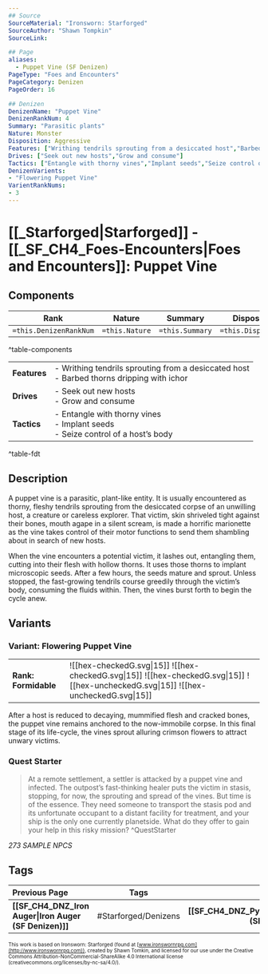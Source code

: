 ```yaml
---
## Source
SourceMaterial: "Ironsworn: Starforged"
SourceAuthor: "Shawn Tompkin"
SourceLink: 

## Page
aliases:
  - Puppet Vine (SF Denizen)
PageType: "Foes and Encounters"
PageCategory: Denizen
PageOrder: 16

## Denizen
DenizenName: "Puppet Vine"
DenizenRankNum: 4
Summary: "Parasitic plants"
Nature: Monster
Disposition: Aggressive
Features: ["Writhing tendrils sprouting from a desiccated host","Barbed thorns dripping with ichor"]
Drives: ["Seek out new hosts","Grow and consume"]
Tactics: ["Entangle with thorny vines","Implant seeds","Seize control of a host’s body"]
DenizenVarients:
- "Flowering Puppet Vine"
VarientRankNums:
- 3
---
```

# [[_Starforged|Starforged]] - [[_SF_CH4_Foes-Encounters|Foes and Encounters]]: Puppet Vine
## Components
| **Rank** | Nature | Summary | Disposition |
| :---: | --- | --- | --- |
| `=this.DenizenRankNum` | `=this.Nature` | `=this.Summary` | `=this.Disposition`  |
^table-components

|  |  |
| --- | --- |
| **Features** | - Writhing tendrils sprouting from a desiccated host<br>- Barbed thorns dripping with ichor |
| **Drives** | - Seek out new hosts<br>- Grow and consume |
| **Tactics** | - Entangle with thorny vines<br>- Implant seeds<br>- Seize control of a host’s body |
^table-fdt

## Description
A puppet vine is a parasitic, plant-like entity. It is usually encountered as thorny, fleshy tendrils sprouting from the desiccated corpse of an unwilling host, a creature or careless explorer. That victim, skin shriveled tight against their bones, mouth agape in a silent scream, is made a horrific marionette as the vine takes control of their motor functions to send them shambling about in search of new hosts.

When the vine encounters a potential victim, it lashes out, entangling them, cutting into their flesh with hollow thorns. It uses those thorns to implant microscopic seeds. After a few hours, the seeds mature and sprout. Unless stopped, the fast-growing tendrils course greedily through the victim’s body, consuming the fluids within. Then, the vines burst forth to begin the cycle anew.

## Variants
### Variant: Flowering Puppet Vine
| | |
| --- | --- |
| **Rank: Formidable** | ![[hex-checkedG.svg\|15]] ![[hex-checkedG.svg\|15]] ![[hex-checkedG.svg\|15]] ![[hex-uncheckedG.svg\|15]] ![[hex-uncheckedG.svg\|15]] |

After a host is reduced to decaying, mummified flesh and cracked bones, the puppet vine remains anchored to the now-immobile corpse. In this final stage of its life-cycle, the vines sprout alluring crimson flowers to attract unwary victims.

### Quest Starter
> At a remote settlement, a settler is attacked by a puppet vine and infected. The outpost’s fast-thinking healer puts the victim in stasis, stopping, for now, the sprouting and spread of the vines. But time is of the essence. They need someone to transport the stasis pod and its unfortunate occupant to a distant facility for treatment, and your ship is the only one currently planetside. What do they offer to gain your help in this risky mission? ^QuestStarter

*273 SAMPLE NPCS*

## Tags
| Previous Page | Tags | Next Page |
|:--- |:---:| ---:|
| **[[SF_CH4_DNZ_Iron Auger\|Iron Auger (SF Denizen)]]** | #Starforged/Denizens | **[[SF_CH4_DNZ_Pyralis\|Pyralis (SF Denizen)]]** |

<font size=-2>This work is based on Ironsworn: Starforged (found at [www.ironswornrpg.com](http://www.ironswornrpg.com)), created by Shawn Tomkin, and licensed for our use under the Creative Commons Attribution-NonCommercial-ShareAlike 4.0 International license  (creativecommons.org/licenses/by-nc-sa/4.0/).</font>